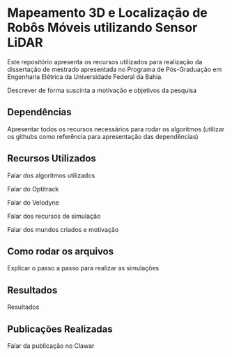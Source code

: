 # Mapeamento 3D e Localização de Robôs Móveis utilizando Sensor LiDAR

Este repositório apresenta os recursos utilizados para realização da dissertação de mestrado apresentada no Programa de Pós-Graduação em Engenharia Elétrica da Universidade Federal da Bahia.

Descrever de forma suscinta a motivação e objetivos da pesquisa

## Dependências
  
Apresentar todos os recursos necessários para rodar os algoritmos (utilizar os githubs como referência para apresentação das dependências)

## Recursos Utilizados

Falar dos algoritmos utilizados

Falar do Optitrack

Falar do Velodyne

Falar dos recursos de simulação

Falar dos mundos criados e motivação


## Como rodar os arquivos

Explicar o passo a passo para realizar as simulações 


## Resultados

Resultados


## Publicações Realizadas 

Falar da publicação no Clawar


